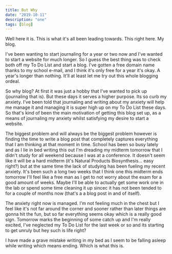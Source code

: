 ```yaml
---
title: But Why
date: "2019-10-11"
description: "one"
tags: [blog]
---
```


Well here it is. This is what it's all been leading towards. This right here. My blog.

I've been wanting to start journaling for a year or two now and I've wanted to start a website for much longer. So I guess the best thing was to check both off my To Do List and start a blog. I've gotten a free domain name thanks to my school e-mail, and I think it's only free for a year it's okay. A year's longer than nothing. It'll at least let me try out this whole blogging ordeal.

So why blog? At first it was just a hobby that I've wanted to pick up (journaling that is). But these days it serves a higher purpose. Its so curb my anxiety. I've been told that journaling and writing about my anxiety will help me manage it and managing it is super high up on my To Do List these days. So that's kind of been the main motivation of getting this blog set up, as a means of journaling my anxiety whilst satisfying my desire to start a website.

<!-- end -->

The biggest problem and will always be the biggest problem however is finding the time to write a blog post that completely captures everything that I am thinking at that moment in time. School has been so busy lately and as I lie in bed writing this out I'm dreading my midterm tomorrow that I didn't study for all weekend because I was at a conference. It doesn't seem like it will be a hard midterm (it's Natural Products Biosynthesis... easy right?) but at the same time the lack of studying has been fueling my recent anxiety. It's been such a long two weeks that I think one this midterm ends tomorrow I'll feel like a free man as I get to not worry about the exam for a good amount of weeks. Maybe I'll be able to actually get some work one in the lab or spend some time cleaning it up sincec it has not been tended to for a couple of months now (that's a a blog post in and of itself).

The anxiety right now is managed. I'm not feeling much in the chest but I feel like it's not far around the corner and sooner rather than later things are gonna hit the fun, but so far everything seems okay which is a really good sign. Tomorrow marks the beginning of some catch up and I'm really excited, I've neglected my To Do List for the last week or so and its starting to get unruly but hey such is life right?

I have made a grave mistake writing in my bed as I seem to be falling asleep while writing which means ending. Which is what this is.

